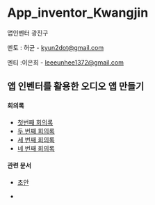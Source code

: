# App_inventor_Kwangjin
앱인벤터 광진구

멘토 : 허균 - kyun2dot@gmail.com

멘티 :이은희 - leeeunhee1372@gmail.com

## 앱 인벤터를 활용한 오디오 앱 만들기

#### 회의록

- [첫번째 회의록](./First_meeting.md)
- [두 번째 회의록](./Second_meeting.md)
- [세 번째 회의록](./Third_meeting.md)
- [네 번째 회의록](./Fourth_meeting.md)

#### 관련 문서

- [초안](https://github.com/Kyun2da/App_inventor_Kwangjin/blob/master/앱만들기%20계획(이은희).pptx)

- 

  
